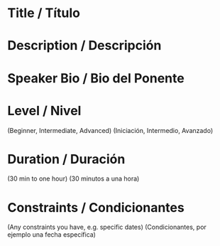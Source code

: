 # Title / Título

# Description / Descripción

# Speaker Bio / Bio del Ponente

# Level / Nivel

(Beginner, Intermediate, Advanced)
(Iniciación, Intermedio, Avanzado)

# Duration / Duración

(30 min to one hour)
(30 minutos a una hora)

# Constraints / Condicionantes

(Any constraints you have, e.g. specific dates)
(Condicionantes, por ejemplo una fecha específica)
